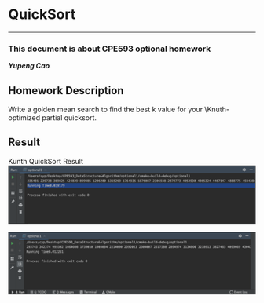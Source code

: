 # QuickSort
***
### This document is about CPE593 optional homework
***Yupeng Cao***

## Homework Description
Write a golden mean search to find the best k value for your \Knuth-optimized partial quicksort.

## Result
Kunth QuickSort Result
![Result_1](result_1.png)

![Result_2](result_2.png)


  
